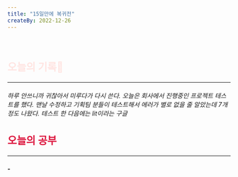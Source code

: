 ```yaml
---
title: "15일만에 복귀전"
createBy: 2022-12-26
---
```



<br>

<h2 style="font-size:23px; color:#ffe4e1">오늘의 기록🚀</h2>

---
<h6>
하루 안쓰니까 귀찮아서 미루다가 다시 쓴다. 오늘은 회사에서 진행중인 프로젝트 테스트를 했다. 맨날 수정하고 기획팀 분들이 테스트해서 에러가 별로 없을 줄 알았는데 7개정도 나왔다. 테스트 한 다음에는 lit이라는 구글 
</h6>

<h2 style="font-size:23px; color:#dc143c">오늘의 공부</h2>

--- 
#### -
<h6>

</h6>


<Comment />